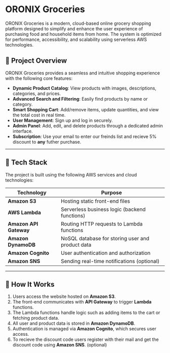 # ORONIX Groceries

ORONIX Groceries is a modern, cloud-based online grocery shopping platform designed to simplify and enhance the user experience of purchasing food and household items from home. The system is optimized for performance, accessibility, and scalability using serverless AWS technologies.

## 🛒 Project Overview

ORONIX Groceries provides a seamless and intuitive shopping experience with the following core features:

- **Dynamic Product Catalog**: View products with images, descriptions, categories, and prices.
- **Advanced Search and Filtering**: Easily find products by name or category.
- **Smart Shopping Cart**: Add/remove items, update quantities, and view the total cost in real time.
- **User Management**: Sign up and log in securely.
- **Admin Panel**: Add, edit, and delete products through a dedicated admin interface.
- **Subscription**: Use your email to enter our freinds list and recieve 5% discount to **any** futher purchase.

---

## 🚀 Tech Stack

The project is built using the following AWS services and cloud technologies:

| Technology             | Purpose                                                |
|------------------------|--------------------------------------------------------|
| **Amazon S3**          | Hosting static front-end files                         |
| **AWS Lambda**         | Serverless business logic (backend functions)          |
| **Amazon API Gateway** | Routing HTTP requests to Lambda functions              |
| **Amazon DynamoDB**    | NoSQL database for storing user and product data       |
| **Amazon Cognito**     | User authentication and authorization                  |
| **Amazon SNS**         | Sending real-time notifications (optional)             |

---

## 🔧 How It Works

1. Users access the website hosted on **Amazon S3**.
2. The front-end communicates with **API Gateway** to trigger **Lambda** functions.
3. The Lambda functions handle logic such as adding items to the cart or fetching product data.
4. All user and product data is stored in **Amazon DynamoDB**.
5. Authentication is managed via **Amazon Cognito**, which secures user access.
6. To recieve the discount code users register with their mail and get the discount code using **Amazon SNS**. (optional)